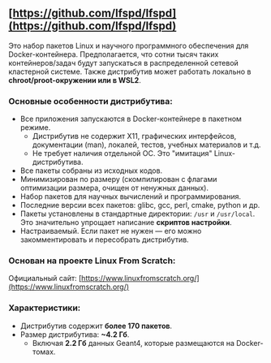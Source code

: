 ## [https://github.com/lfspd/lfspd](https://github.com/lfspd/lfspd)
Это набор пакетов Linux и научного программного 
обеспечения для Docker-контейнера. 
Предполагается, что сотни тысяч таких 
контейнеров/задач будут запускаться в 
распределенной сетевой кластерной системе. Также 
дистрибутив может работать локально в 
**chroot/proot-окружении или в WSL2**.

### Основные особенности дистрибутива:
- Все приложения запускаются в Docker-контейнере 
в пакетном режиме.
  - Дистрибутив не содержит X11, графических 
интерфейсов, документации (man), локалей, тестов, 
учебных материалов и т.д.
  - Не требует наличия отдельной ОС. Это 
"имитация" Linux-дистрибутива.
- Все пакеты собраны из исходных кодов.
- Минимизирован по размеру (скомпилирован с 
флагами оптимизации размера, очищен от ненужных 
данных).
- Набор пакетов для научных вычислений и 
программирования.
- Последние версии всех пакетов: glibc, gcc, 
perl, cmake, python и др.
- Пакеты установлены в стандартные директории: 
`/usr` и `/usr/local`. Это значительно упрощает 
написание **скриптов настройки**.
- Настраиваемый. Если пакет не нужен — его можно 
закомментировать и пересобрать дистрибутив.

### Основан на проекте Linux From Scratch:
Официальный сайт: 
[https://www.linuxfromscratch.org/](https://www.linuxfromscratch.org/)

### Характеристики:
- Дистрибутив содержит **более 170 пакетов**.
- Размер дистрибутива: **~4.2 Гб**.
  - Включая **2.2 Гб** данных Geant4, которые 
размещаются на Docker-томах.
